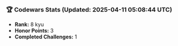 ### 🏆 Codewars Stats (Updated: 2025-04-11 05:08:44 UTC)

- **Rank:** 8 kyu
- **Honor Points:** 3
- **Completed Challenges:** 1

